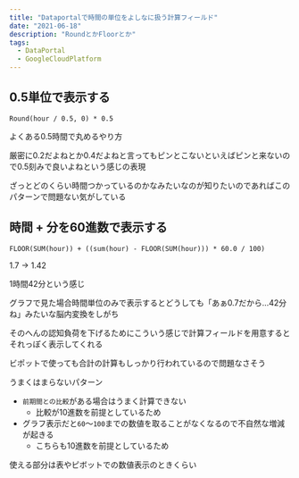 ```yaml
---
title: "Dataportalで時間の単位をよしなに扱う計算フィールド"
date: "2021-06-18"
description: "RoundとかFloorとか"
tags:
  - DataPortal
  - GoogleCloudPlatform
---
```


## 0.5単位で表示する

```
Round(hour / 0.5, 0) * 0.5
```

よくある0.5時間で丸めるやり方

厳密に0.2だよねとか0.4だよねと言ってもピンとこないといえばピンと来ないので0.5刻みで良いよねという感じの表現

ざっとどのくらい時間つかっているのかなみたいなのが知りたいのであればこのパターンで問題ない気がしている

## 時間 + 分を60進数で表示する

```
FLOOR(SUM(hour)) + ((sum(hour) - FLOOR(SUM(hour))) * 60.0 / 100)
```

1.7 -> 1.42

1時間42分という感じ

グラフで見た場合時間単位のみで表示するとどうしても「あぁ0.7だから…42分ね」みたいな脳内変換をしがち

そのへんの認知負荷を下げるためにこういう感じで計算フィールドを用意するとそれっぽく表示してくれる

ビポットで使っても合計の計算もしっかり行われているので問題なさそう

うまくはまらないパターン

- `前期間との比較`がある場合はうまく計算できない
    - 比較が10進数を前提としているため
- グラフ表示だと`60`～`100`までの数値を取ることがなくなるので不自然な増減が起きる
    - こちらも10進数を前提としているため

<!-- textlint-disable prh -->
使える部分は表やピボットでの数値表示のときくらい
<!-- textlint-enable prh -->